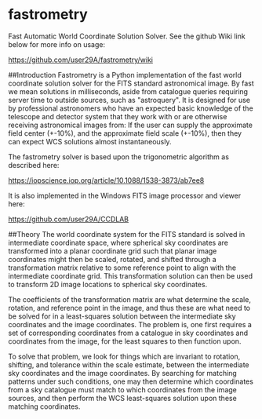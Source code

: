 # fastrometry
Fast Automatic World Coordinate Solution Solver. See the github Wiki link below for more info on usage:

https://github.com/user29A/fastrometry/wiki

##Introduction
Fastrometry is a Python implementation of the fast world coordinate solution solver for the FITS standard astronomical image. By fast we mean solutions in milliseconds, aside from catalogue queries requiring server time to outside sources, such as "astroquery". It is designed for use by professional astronomers who have an expected basic knowledge of the telescope and detector system that they work with or are otherwise receiving astronomical images from: If the user can supply the approximate field center (+-10%), and the approximate field scale (+-10%), then they can expect WCS solutions almost instantaneously.

The fastrometry solver is based upon the trigonometric algorithm as described here:

https://iopscience.iop.org/article/10.1088/1538-3873/ab7ee8

It is also implemented in the Windows FITS image processor and viewer here:

https://github.com/user29A/CCDLAB

##Theory
The world coordinate system for the FITS standard is solved in intermediate coordinate space, where spherical sky coordinates are transformed into a planar coordinate grid such that planar image coordinates might then be scaled, rotated, and shifted through a transformation matrix relative to some reference point to align with the intermediate coordinate grid. This transformation solution can then be used to transform 2D image locations to spherical sky coordinates.

The coefficients of the transformation matrix are what determine the scale, rotation, and reference point in the image, and thus these are what need to be solved for in a least-squares solution between the intermediate sky coordinates and the image coordinates. The problem is, one first requires a set of corresponding coordinates from a catalogue in sky coordinates and coordinates from the image, for the least squares to then function upon.

To solve that problem, we look for things which are invariant to rotation, shifting, and tolerance within the scale estimate, between the intermediate sky coordinates and the image coordinates. By searching for matching patterns under such conditions, one may then determine which coordinates from a sky catalogue must match to which coordinates from the image sources, and then perform the WCS least-squares solution upon these matching coordinates.
